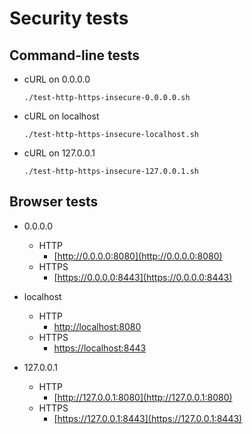 # Security tests

## Command-line tests

* cURL on 0.0.0.0
  ```shell
  ./test-http-https-insecure-0.0.0.0.sh
  ```

* cURL on localhost
  ```shell
  ./test-http-https-insecure-localhost.sh
  ```

* cURL on 127.0.0.1
  ```shell
  ./test-http-https-insecure-127.0.0.1.sh
  ```

## Browser tests

* 0.0.0.0
  * HTTP
    * [http://0.0.0.0:8080](http://0.0.0.0:8080)
  * HTTPS
    * [https://0.0.0.0:8443](https://0.0.0.0:8443)

* localhost
  * HTTP
    * [http://localhost:8080](http://localhost:8080)
  * HTTPS
    * [https://localhost:8443](https://localhost:8443)

* 127.0.0.1
  * HTTP
    * [http://127.0.0.1:8080](http://127.0.0.1:8080)
  * HTTPS
    * [https://127.0.0.1:8443](https://127.0.0.1:8443)
